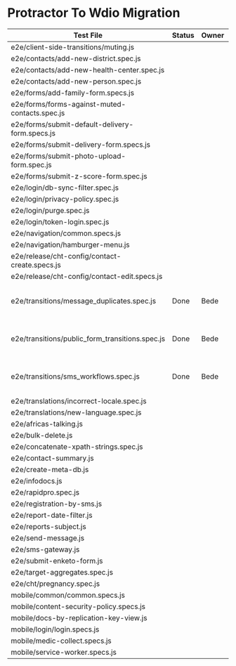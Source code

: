 # Protractor To Wdio Migration

|Test File	|Status	|Owner	|Pull Request Link	|Notes	|
|---	|---	|---	|---	|---	|
|e2e/client-side-transitions/muting.js	|	|	|	|	|
|e2e/contacts/add-new-district.spec.js	|	|	|	|	|
|e2e/contacts/add-new-health-center.spec.js	|	|	|	|	|
|e2e/contacts/add-new-person.spec.js	|	|	|	|	|
|e2e/forms/add-family-form.specs.js	|	|	|	|	|
|e2e/forms/forms-against-muted-contacts.spec.js	|	|	|	|	|
|e2e/forms/submit-default-delivery-form.specs.js	|	|	|	|	|
|e2e/forms/submit-delivery-form.specs.js	|	|	|	|	|
|e2e/forms/submit-photo-upload-form.spec.js	|	|	|	|	|
|e2e/forms/submit-z-score-form.spec.js	|	|	|	|	|
|e2e/login/db-sync-filter.spec.js	|	|	|	|	|
|e2e/login/privacy-policy.spec.js	|	|	|	|	|
|e2e/login/purge.spec.js	|	|	|	|	|
|e2e/login/token-login.spec.js	|	|	|	|	|
|e2e/navigation/common.specs.js	|	|	|	|	|
|e2e/navigation/hamburger-menu.js	|	|	|	|	|
|e2e/release/cht-config/contact-create.specs.js	|	|	|	|	|
|e2e/release/cht-config/contact-edit.specs.js	|	|	|	|	|
|e2e/transitions/message_duplicates.spec.js	|Done	|	Bede|https://github.com/medic/cht-core/pull/7316	| Does not need browser	|
|e2e/transitions/public_form_transitions.spec.js	|Done	|	Bede|https://github.com/medic/cht-core/pull/7316	| Does not need browser	|
|e2e/transitions/sms_workflows.spec.js	|Done	|	Bede|https://github.com/medic/cht-core/pull/7316	| Does not need browser	|
|e2e/translations/incorrect-locale.spec.js	|	|	|	|	|
|e2e/translations/new-language.spec.js	|	|	|	|	|
|e2e/africas-talking.js	|	|	|	|	|
|e2e/bulk-delete.js	|	|	|	|	|
|e2e/concatenate-xpath-strings.spec.js	|	|	|	|	|
|e2e/contact-summary.js	|	|	|	|	|
|e2e/create-meta-db.js	|	|	|	|	|
|e2e/infodocs.js	|	|	|	|	|
|e2e/rapidpro.spec.js	|	|	|	|	|
|e2e/registration-by-sms.js	|	|	|	|	|
|e2e/report-date-filter.js	|	|	|	|	|
|e2e/reports-subject.js	|	|	|	|	|
|e2e/send-message.js	|	|	|	|	|
|e2e/sms-gateway.js	|	|	|	|	|
|e2e/submit-enketo-form.js	|	|	|	|	|
|e2e/target-aggregates.spec.js	|	|	|	|	|
|e2e/cht/pregnancy.spec.js	|	|	|	|	|
|mobile/common/common.specs.js	|	|	|	|	|
|mobile/content-security-policy.specs.js	|	|	|	|	|
|mobile/docs-by-replication-key-view.js	|	|	|	|	|
|mobile/login/login.specs.js	|	|	|	|	|
|mobile/medic-collect.specs.js	|	|	|	|	|
|mobile/service-worker.specs.js	|	|	|	|	|
